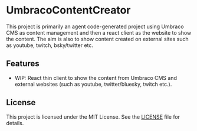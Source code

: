 # UmbracoContentCreator

This project is primarily an agent code-generated project using Umbraco CMS as content management and then a react client as the website to show the content. The aim is also to show content created on external sites such as youtube, twitch, bsky/twitter etc.

## Features

- WIP: React thin client to show the content from Umbraco CMS and external websites (such as youtube, twitter/bluesky, twitch etc.).

## License

This project is licensed under the MIT License. See the [LICENSE](./LICENSE) file for details.
